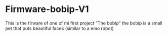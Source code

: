 # Firmware-bobip-V1
This is the firware of one of mi first project "The bobip" the bobip is a small pet that puts beautiful faces (similar to a emo robot)
